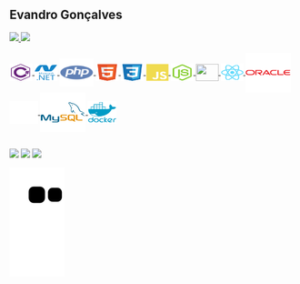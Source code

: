 ## Evandro Gonçalves 
 <div>
  <a href="https://github.com/underline84">
  <img height="180em" src="https://github-readme-stats.vercel.app/api?username=underline84&show_icons=true&theme=tokyonight&include_all_commits=true&count_private=true"/> 
  <img height="250em" src="https://github-readme-stats.vercel.app/api/top-langs/?username=underline84&theme=blue-green"/>
   
</div>

 
<div style="display: inline_block"><br>
    <img align="center" alt="Rafa-Csharp" height="30" width="40" src="https://raw.githubusercontent.com/devicons/devicon/master/icons/csharp/csharp-line.svg">
    <img align="center" height="30" width="40" src="https://raw.githubusercontent.com/devicons/devicon/master/icons/dot-net/dot-net-plain-wordmark.svg">
    <img align="center" alt="Rafa-Php" height="50" width="60" src="https://raw.githubusercontent.com/devicons/devicon/master/icons/php/php-plain.svg">    
    <img align="center" alt="Rafa-HTML" height="30" width="40" src="https://raw.githubusercontent.com/devicons/devicon/master/icons/html5/html5-original.svg">    
    <img align="center" alt="Rafa-CSS" height="30" width="40" src="https://raw.githubusercontent.com/devicons/devicon/master/icons/css3/css3-original.svg">
    <img align="center" alt="Rafa-Js" height="30" width="40" src="https://raw.githubusercontent.com/devicons/devicon/master/icons/javascript/javascript-plain.svg">    
    <img align="center" height="30" width="40" src="https://raw.githubusercontent.com/devicons/devicon/master/icons/nodejs/nodejs-original.svg">
    <img align="center" height="30" width="40" src="https://raw.githubusercontent.com/devicons/devicon/master/icons/nodejs/typescript-original.svg">
    <img align="center" alt="Rafa-Js" height="30" width="40" src="https://raw.githubusercontent.com/devicons/devicon/master/icons/react/react-original.svg">
    <img align="center" height="70" width="80" src="https://raw.githubusercontent.com/devicons/devicon/master/icons/oracle/oracle-original.svg">
    <img align="center" height="40" width="50" src="https://github.com/underline84/blog_php/blob/main/img/sqlserver.png">
    <img align="center" height="70" width="80" src="https://raw.githubusercontent.com/devicons/devicon/master/icons/mysql/mysql-original-wordmark.svg">
    <img align="center" height="40" width="50" src="https://raw.githubusercontent.com/devicons/devicon/master/icons/docker/docker-plain-wordmark.svg">
</div>

  ##
 
<div> 
   <a href="https://instagram.com/evandro_biker" target="_blank"><img src="https://img.shields.io/badge/-Instagram-%23E4405F?style=for-the-badge&logo=instagram&logoColor=white" target="_blank"></a> 	
 </a> 
  <a href = "mailto:evandromesmo@gmail.com"><img src="https://img.shields.io/badge/-Gmail-%23333?style=for-the-badge&logo=gmail&logoColor=white" target="_blank"></a>
  <a href="https://www.linkedin.com/in/evandrocgoncalves/" target="_blank"><img src="https://img.shields.io/badge/-LinkedIn-%230077B5?style=for-the-badge&logo=linkedin&logoColor=white" target="_blank"></a> 
 
  ![Snake animation](https://github.com/rafaballerini/rafaballerini/blob/output/github-contribution-grid-snake.svg)
 
</div>
